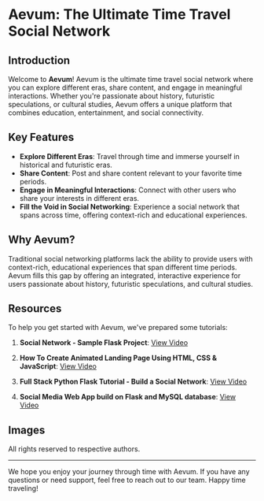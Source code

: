 # Aevum: The Ultimate Time Travel Social Network

## Introduction
Welcome to **Aevum**! Aevum is the ultimate time travel social network where you can explore different eras, share content, and engage in meaningful interactions. Whether you're passionate about history, futuristic speculations, or cultural studies, Aevum offers a unique platform that combines education, entertainment, and social connectivity.

## Key Features
- **Explore Different Eras**: Travel through time and immerse yourself in historical and futuristic eras.
- **Share Content**: Post and share content relevant to your favorite time periods.
- **Engage in Meaningful Interactions**: Connect with other users who share your interests in different eras.
- **Fill the Void in Social Networking**: Experience a social network that spans across time, offering context-rich and educational experiences.

## Why Aevum?
Traditional social networking platforms lack the ability to provide users with context-rich, educational experiences that span different time periods. Aevum fills this gap by offering an integrated, interactive experience for users passionate about history, futuristic speculations, and cultural studies.

## Resources 
To help you get started with Aevum, we've prepared some tutorials:

1. **Social Network - Sample Flask Project**:
   [View Video](https://www.youtube.com/watch?v=oWhk_a7vMKk)


2. **How To Create Animated Landing Page Using HTML, CSS & JavaScript**:
   [View Video](https://www.youtube.com/watch?v=MCrwlWqM0bE)

3. **Full Stack Python Flask Tutorial - Build a Social Network**:
   [View Video](https://www.youtube.com/watch?v=-FWuNnCe73g)

4. **Social Media Web App build on Flask and MySQL database**:
   [View Video](https://www.youtube.com/watch?v=Qloxr1yF-qI)
   
## Images
All rights reserved to respective authors.

---

We hope you enjoy your journey through time with Aevum. If you have any questions or need support, feel free to reach out to our team. Happy time traveling!
